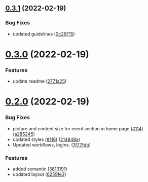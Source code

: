 ## [0.3.1](https://github.com/IAmTamal/Milan/compare/v0.3.0...v0.3.1) (2022-02-19)


### Bug Fixes

* updated guidelines ([0c29715](https://github.com/IAmTamal/Milan/commit/0c297152c65acbfb7d1e38e5ef5f9184ed74d326))



# [0.3.0](https://github.com/IAmTamal/Milan/compare/v0.2.0...v0.3.0) (2022-02-19)


### Features

* update readme ([2771a25](https://github.com/IAmTamal/Milan/commit/2771a2530f00e167d1b32cc3ee61e582dcd403dc))



# [0.2.0](https://github.com/IAmTamal/Milan/compare/v0.1.0...v0.2.0) (2022-02-19)


### Bug Fixes

* picture and content size for event section in home page ([#114](https://github.com/IAmTamal/Milan/issues/114)) ([a285245](https://github.com/IAmTamal/Milan/commit/a285245ed4e7f20a5b71f0c7df73c9cecad9e400))
* updated styles ([#116](https://github.com/IAmTamal/Milan/issues/116)) ([214848a](https://github.com/IAmTamal/Milan/commit/214848adedaf85ecb10efa73e176b08f1108e7b0))
* Updated workflows, logins. ([7f77fdb](https://github.com/IAmTamal/Milan/commit/7f77fdb0ad591aa43d31fb12a0dd0405d689ace9))


### Features

* added semantic ([3813191](https://github.com/IAmTamal/Milan/commit/3813191b55ab5b295feeac979fd9df88dbc8bb84))
* updated layout ([6259fe3](https://github.com/IAmTamal/Milan/commit/6259fe3e1b81c5df31b9fd12f6a5b8e265a81b6f))



